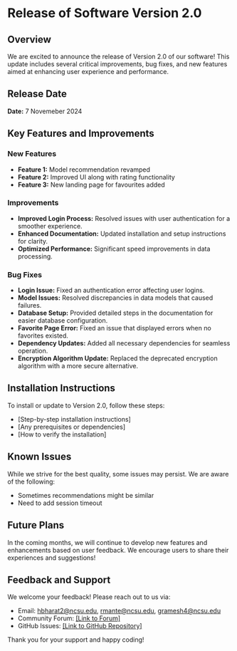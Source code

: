 # Release of Software Version 2.0

## Overview
We are excited to announce the release of Version 2.0 of our software! This update includes several critical improvements, bug fixes, and new features aimed at enhancing user experience and performance.

## Release Date
**Date:** 7 Novemeber 2024

## Key Features and Improvements

### New Features
- **Feature 1:** Model recommendation revamped 
- **Feature 2:** Improved UI along with rating functionality
- **Feature 3:** New landing page for favourites added

### Improvements
- **Improved Login Process:** Resolved issues with user authentication for a smoother experience.
- **Enhanced Documentation:** Updated installation and setup instructions for clarity.
- **Optimized Performance:** Significant speed improvements in data processing.

### Bug Fixes
- **Login Issue:** Fixed an authentication error affecting user logins.
- **Model Issues:** Resolved discrepancies in data models that caused failures.
- **Database Setup:** Provided detailed steps in the documentation for easier database configuration.
- **Favorite Page Error:** Fixed an issue that displayed errors when no favorites existed.
- **Dependency Updates:** Added all necessary dependencies for seamless operation.
- **Encryption Algorithm Update:** Replaced the deprecated encryption algorithm with a more secure alternative.

## Installation Instructions
To install or update to Version 2.0, follow these steps:
- [Step-by-step installation instructions]
- [Any prerequisites or dependencies]
- [How to verify the installation]

## Known Issues
While we strive for the best quality, some issues may persist. We are aware of the following:
- Sometimes recommendations might be similar
- Need to add session timeout
  

## Future Plans
In the coming months, we will continue to develop new features and enhancements based on user feedback. We encourage users to share their experiences and suggestions!

## Feedback and Support
We welcome your feedback! Please reach out to us via:
- Email: hbharat2@ncsu.edu, rmante@ncsu.edu, gramesh4@ncsu.edu
- Community Forum: [[Link to Forum]](https://github.com/NC-State-24/VogueX/discussions/15)
- GitHub Issues: [[Link to GitHub Repository]](https://github.com/NC-State-24/VogueX)

Thank you for your support and happy coding!
